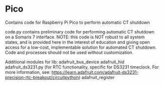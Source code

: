 # Pico
Contains code for Raspberry Pi Pico to perform automatic CT shutdown

code.py contains preliminary code for performing automatic CT shutdown on a Somaris 7 interface. 
NOTE: this code is NOT robust to all system states, and is provided here in the interest of education and giving open access for a low-cost, implementable solution for automated CT shutdown. Code and processes should not be used without customization.

Additional modules for lib:
  adafruit_bus_device
  adafruit_hid
  adafruit_ds3231.py (for RTC functionality, specific for DS3231 timeclock. For more information, see: https://learn.adafruit.com/adafruit-ds3231-precision-rtc-breakout/circuitpython)
  adafruit_register
  
